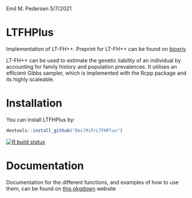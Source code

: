 Emil M. Pedersen
5/7/2021

<!-- README.md is generated from README.Rmd. Please edit that file -->

# LTFHPlus

Implementation of LT-FH++. Preprint for LT-FH++ can be found on
[bioxriv](https://www.biorxiv.org/content/10.1101/2021.04.20.440585v1)

LT-FH++ can be used to estimate the genetic liability of an individual
by accounting for family history and population prevalences. It utilises
an efficient Gibbs sampler, which is implemented with the Rcpp package
and its highly scaleable.

# Installation

You can install LTFHPlus by:

``` r
devtools::install_github("EmilMiP/LTFHPlus")
```

<!-- badges: start -->

[![R build
status](https://github.com/EmilMiP/LTFHPlus/workflows/R-CMD-check/badge.svg)](https://github.com/EmilMiP/LTFHPlus/actions)
<!-- badges: end -->

# Documentation

Documentation for the different functions, and examples of how to use
them, can be found on [this
pkgdown](https://emilmip.github.io/LTFHPlus/) website

